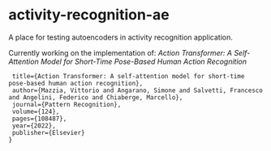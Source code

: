 # activity-recognition-ae
A place for testing autoencoders in activity recognition application.

Currently working on the implementation of: _Action Transformer: A Self-Attention Model for Short-Time Pose-Based Human Action Recognition_

~~~~ @article{mazzia2022action,
 title={Action Transformer: A self-attention model for short-time pose-based human action recognition},
 author={Mazzia, Vittorio and Angarano, Simone and Salvetti, Francesco and Angelini, Federico and Chiaberge, Marcello},
 journal={Pattern Recognition},
 volume={124},
 pages={108487},
 year={2022},
 publisher={Elsevier}
} 
